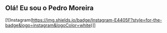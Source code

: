 ## Olá! Eu sou o Pedro Moreira


[![Instagram(https://img.shields.io/badge/Instagram-E4405F?style=for-the-badge&logo=instagram&logoColor=white)]]
